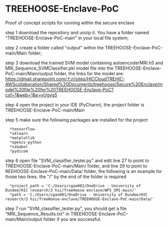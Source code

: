 # TREEHOOSE-Enclave-PoC
Proof of concept scripts for running within the secure enclave

step 1 download the repository and unzip it. You have a folder named "TREEHOOSE-Enclave-PoC-main" in your local file system;

step 2 create a folder called "output" within the TREEHOOSE-Enclave-PoC-main/Main folder;

step 3 download the trained SVM model containing autoencoderMRI.h5 and MRI_Sequence_SVMClassifier.pkl model file into the TREEHOOSE-Enclave-PoC-main/Main/output folder, the links for the model are: https://dmail.sharepoint.com/:f:/r/sites/HICCloudTREHIC-AWScollaboration/Shared%20Documents/treehoose/Secure%20Enclave/model%20file%20for%20TREEHOOSE-Enclave-PoC?csf=1&web=1&e=vUgyg5

step 4 open the project in your IDE (PyCharm), the project folder is TREEHOOSE-Enclave-PoC-main/Main

step 5 make sure the following packages are installed for the project
      
      *tensorflow
      *sklearn
      *matplotlib
      *opencv-python
      *nibabel
      *pydicom

step 6 open file "SVM_classifier_tester.py" and edit line 27 to point to TREEHOOSE-Enclave-PoC-main/Main/ folder, and line 29 to point to REEHOOSE-Enclave-PoC-main/Data/ folder, the following is an example for those two lines. the "/" by the end of the folder is required
      
      *project_path = 'C:/Users/cgao001/OneDrive - University of Dundee/HIC research/3 hic/TreeHoose-enclave/WP3_SMI-main/'
      *path = 'C:/Users/cgao001/OneDrive - University of Dundee/HIC research/3 hic/TreeHoose-enclave/TREEHOOSE-Enclave-PoC-main/Data/'

step 7 run "SVM_classifier_tester.py", you should get a file "MRI_Sequence_Results.txt" in TREEHOOSE-Enclave-PoC-main/Main/output folder if you are successful.
